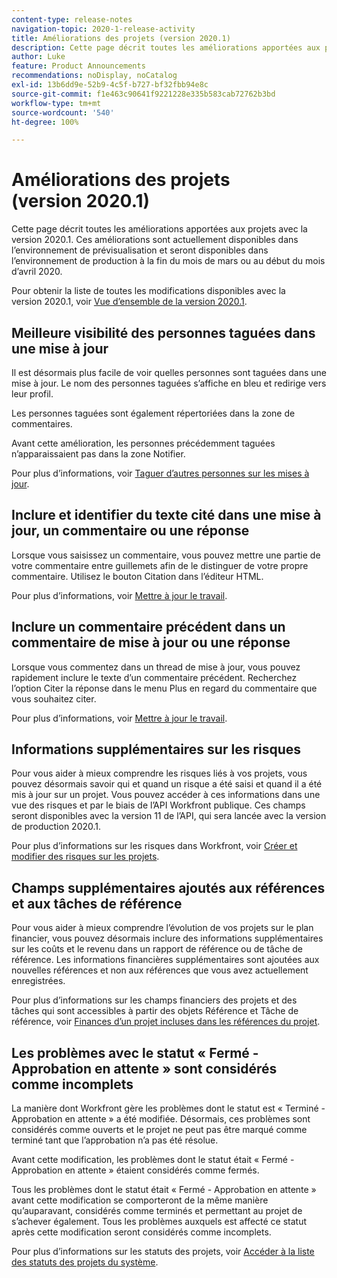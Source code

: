 ```yaml
---
content-type: release-notes
navigation-topic: 2020-1-release-activity
title: Améliorations des projets (version 2020.1)
description: Cette page décrit toutes les améliorations apportées aux projets avec la version 2020.1. Ces améliorations sont actuellement disponibles dans l’environnement de prévisualisation et seront disponibles dans l’environnement de production à la fin du mois de mars ou au début du mois d’avril 2020.
author: Luke
feature: Product Announcements
recommendations: noDisplay, noCatalog
exl-id: 13b6dd9e-52b9-4c5f-b727-bf32fbb94e8c
source-git-commit: f1e463c90641f9221228e335b583cab72762b3bd
workflow-type: tm+mt
source-wordcount: '540'
ht-degree: 100%

---
```


# Améliorations des projets (version 2020.1)

Cette page décrit toutes les améliorations apportées aux projets avec la version 2020.1. Ces améliorations sont actuellement disponibles dans l’environnement de prévisualisation et seront disponibles dans l’environnement de production à la fin du mois de mars ou au début du mois d’avril 2020.

Pour obtenir la liste de toutes les modifications disponibles avec la version 2020.1, voir [Vue d’ensemble de la version 2020.1](../../../product-announcements/product-releases/2020.1-release-activity/2020-1-release-overview.md).

## Meilleure visibilité des personnes taguées dans une mise à jour

Il est désormais plus facile de voir quelles personnes sont taguées dans une mise à jour. Le nom des personnes taguées s’affiche en bleu et redirige vers leur profil.

Les personnes taguées sont également répertoriées dans la zone de commentaires.

Avant cette amélioration, les personnes précédemment taguées n’apparaissaient pas dans la zone Notifier.

Pour plus d’informations, voir [Taguer d’autres personnes sur les mises à jour](../../../workfront-basics/updating-work-items-and-viewing-updates/tag-others-on-updates.md).

## Inclure et identifier du texte cité dans une mise à jour, un commentaire ou une réponse

Lorsque vous saisissez un commentaire, vous pouvez mettre une partie de votre commentaire entre guillemets afin de le distinguer de votre propre commentaire. Utilisez le bouton Citation dans l’éditeur HTML.

Pour plus d’informations, voir [Mettre à jour le travail](../../../workfront-basics/updating-work-items-and-viewing-updates/update-work.md).


## Inclure un commentaire précédent dans un commentaire de mise à jour ou une réponse

Lorsque vous commentez dans un thread de mise à jour, vous pouvez rapidement inclure le texte d’un commentaire précédent. Recherchez l’option Citer la réponse dans le menu Plus en regard du commentaire que vous souhaitez citer.

Pour plus d’informations, voir [Mettre à jour le travail](../../../workfront-basics/updating-work-items-and-viewing-updates/update-work.md).

## Informations supplémentaires sur les risques

Pour vous aider à mieux comprendre les risques liés à vos projets, vous pouvez désormais savoir qui et quand un risque a été saisi et quand il a été mis à jour sur un projet. Vous pouvez accéder à ces informations dans une vue des risques et par le biais de l’API Workfront publique. Ces champs seront disponibles avec la version 11 de l’API, qui sera lancée avec la version de production 2020.1.

Pour plus d’informations sur les risques dans Workfront, voir [Créer et modifier des risques sur les projets](../../../manage-work/projects/define-a-business-case/create-edit-risks-on-projects.md).

## Champs supplémentaires ajoutés aux références et aux tâches de référence

Pour vous aider à mieux comprendre l’évolution de vos projets sur le plan financier, vous pouvez désormais inclure des informations supplémentaires sur les coûts et le revenu dans un rapport de référence ou de tâche de référence. Les informations financières supplémentaires sont ajoutées aux nouvelles références et non aux références que vous avez actuellement enregistrées.

Pour plus d’informations sur les champs financiers des projets et des tâches qui sont accessibles à partir des objets Référence et Tâche de référence, voir [Finances d’un projet incluses dans les références du projet](../../../manage-work/projects/project-finances/project-finances-included-in-project-baselines.md).

## Les problèmes avec le statut « Fermé - Approbation en attente » sont considérés comme incomplets

La manière dont Workfront gère les problèmes dont le statut est « Terminé - Approbation en attente » a été modifiée. Désormais, ces problèmes sont considérés comme ouverts et le projet ne peut pas être marqué comme terminé tant que l’approbation n’a pas été résolue.

Avant cette modification, les problèmes dont le statut était « Fermé - Approbation en attente » étaient considérés comme fermés.

Tous les problèmes dont le statut était « Fermé - Approbation en attente » avant cette modification se comporteront de la même manière qu’auparavant, considérés comme terminés et permettant au projet de s’achever également. Tous les problèmes auxquels est affecté ce statut après cette modification seront considérés comme incomplets.

Pour plus d’informations sur les statuts des projets, voir [Accéder à la liste des statuts des projets du système](../../../administration-and-setup/customize-workfront/creating-custom-status-and-priority-labels/project-statuses.md).

